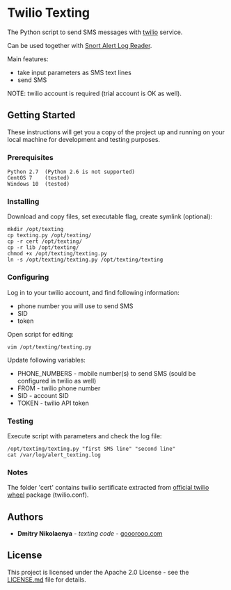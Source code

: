 # Twilio Texting

The Python script to send SMS messages with [twilio](https://www.twilio.com) service.

Can be used together with [Snort Alert Log Reader](https://github.com/goooroooX/snort_reader).

Main features:
* take input parameters as SMS text lines
* send SMS

NOTE: twilio account is required (trial account is OK as well).

## Getting Started

These instructions will get you a copy of the project up and running on your local machine for development and testing purposes.

### Prerequisites

```
Python 2.7  (Python 2.6 is not supported)
CentOS 7    (tested)
Windows 10  (tested)
```

### Installing

Download and copy files, set executable flag, create symlink (optional):

```
mkdir /opt/texting
cp texting.py /opt/texting/
cp -r cert /opt/texting/
cp -r lib /opt/texting/
chmod +x /opt/texting/texting.py
ln -s /opt/texting/texting.py /opt/texting/texting
```

### Configuring

Log in to your twilio account, and find following information:
* phone number you will use to send SMS
* SID
* token

Open script for editing:

```
vim /opt/texting/texting.py
```

Update following variables:
* PHONE_NUMBERS - mobile number(s) to send SMS (sould be configured in twilio as well)
* FROM          - twilio phone number
* SID           - account SID
* TOKEN         - twilio API token

### Testing

Execute script with parameters and check the log file:

```
/opt/texting/texting.py "first SMS line" "second line"
cat /var/log/alert_texting.log
```

### Notes

The folder 'cert' contains twilio sertificate extracted from [official twilio wheel](https://pypi.python.org/pypi/twilio) package (twilio.conf).

## Authors

* **Dmitry Nikolaenya** - *texting code* - [gooorooo.com](https://gooorooo.com)

## License

This project is licensed under the Apache 2.0 License - see the [LICENSE.md](LICENSE.md) file for details.
